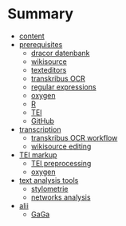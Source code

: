 # Summary

- [content][1]
- [prerequisites][2]
	- [dracor datenbank][3]
	- [wikisource][4]
	- [texteditors][5]
	- [transkribus OCR][6]
	- [regular expressions][7]
	- [oxygen][8]
	- [R][9]
	- [TEI][10]
	- [GitHub][11]
- [transcription][12]
	- [transkribus OCR workflow][13]
	- [wikisource editing][14]
- [TEI markup][15]
	- [TEI preprocessing][16]
	- [oxygen][17]
- [text analysis tools][18]
	- [stylometrie][19]
	- [networks analysis][20]
- [alii][21]
	- [GaGa][22]

[1]:	intro.md
[2]:	pre.md
[3]:	pre003.md
[4]:	pre004.md
[5]:	pre010.md
[6]:	trans001.md
[7]:	regex000.md
[8]:	pre006.md
[9]:	pre007.md
[10]:	tei010.md
[11]:	pre008.md
[12]:	trans_p.md
[13]:	ocr001.md
[14]:	wiki008.md
[15]:	tei_p001.md
[16]:	tei001.md
[17]:	oxygen009.md
[18]:	text000.md
[19]:	stylo001.md
[20]:	net001.md
[21]:	empty.md
[22]:	gaga.md